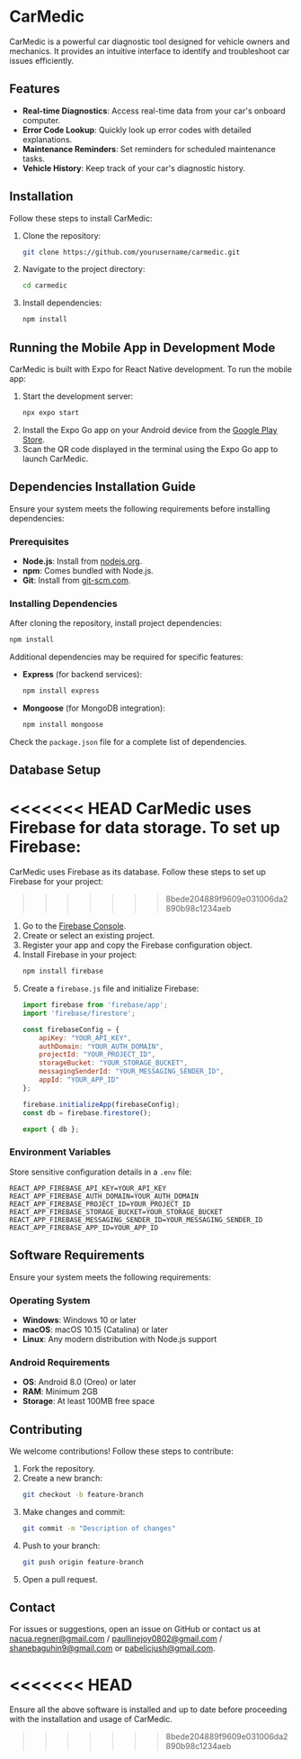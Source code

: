 # CarMedic

CarMedic is a powerful car diagnostic tool designed for vehicle owners and mechanics. It provides an intuitive interface to identify and troubleshoot car issues efficiently.

## Features

- **Real-time Diagnostics**: Access real-time data from your car's onboard computer.
- **Error Code Lookup**: Quickly look up error codes with detailed explanations.
- **Maintenance Reminders**: Set reminders for scheduled maintenance tasks.
- **Vehicle History**: Keep track of your car's diagnostic history.

## Installation

Follow these steps to install CarMedic:

1. Clone the repository:
    ```bash
    git clone https://github.com/yourusername/carmedic.git
    ```
2. Navigate to the project directory:
    ```bash
    cd carmedic
    ```
3. Install dependencies:
    ```bash
    npm install
    ```

## Running the Mobile App in Development Mode

CarMedic is built with Expo for React Native development. To run the mobile app:

1. Start the development server:
    ```bash
    npx expo start
    ```
2. Install the Expo Go app on your Android device from the [Google Play Store](https://play.google.com/store/apps/details?id=host.exp.exponent).
3. Scan the QR code displayed in the terminal using the Expo Go app to launch CarMedic.

## Dependencies Installation Guide

Ensure your system meets the following requirements before installing dependencies:

### Prerequisites

- **Node.js**: Install from [nodejs.org](https://nodejs.org/).
- **npm**: Comes bundled with Node.js.
- **Git**: Install from [git-scm.com](https://git-scm.com/).

### Installing Dependencies

After cloning the repository, install project dependencies:

```bash
npm install
```

Additional dependencies may be required for specific features:

- **Express** (for backend services):
    ```bash
    npm install express
    ```
- **Mongoose** (for MongoDB integration):
    ```bash
    npm install mongoose
    ```

Check the `package.json` file for a complete list of dependencies.

## Database Setup

<<<<<<< HEAD
CarMedic uses Firebase for data storage. To set up Firebase:
=======
CarMedic uses Firebase as its database. Follow these steps to set up Firebase for your project:
>>>>>>> 8bede204889f9609e031006da2890b98c1234aeb

1. Go to the [Firebase Console](https://console.firebase.google.com/).
2. Create or select an existing project.
3. Register your app and copy the Firebase configuration object.
4. Install Firebase in your project:
    ```bash
    npm install firebase
    ```
5. Create a `firebase.js` file and initialize Firebase:
    ```javascript
    import firebase from 'firebase/app';
    import 'firebase/firestore';

    const firebaseConfig = {
        apiKey: "YOUR_API_KEY",
        authDomain: "YOUR_AUTH_DOMAIN",
        projectId: "YOUR_PROJECT_ID",
        storageBucket: "YOUR_STORAGE_BUCKET",
        messagingSenderId: "YOUR_MESSAGING_SENDER_ID",
        appId: "YOUR_APP_ID"
    };

    firebase.initializeApp(firebaseConfig);
    const db = firebase.firestore();

    export { db };
    ```

### Environment Variables

Store sensitive configuration details in a `.env` file:

```
REACT_APP_FIREBASE_API_KEY=YOUR_API_KEY
REACT_APP_FIREBASE_AUTH_DOMAIN=YOUR_AUTH_DOMAIN
REACT_APP_FIREBASE_PROJECT_ID=YOUR_PROJECT_ID
REACT_APP_FIREBASE_STORAGE_BUCKET=YOUR_STORAGE_BUCKET
REACT_APP_FIREBASE_MESSAGING_SENDER_ID=YOUR_MESSAGING_SENDER_ID
REACT_APP_FIREBASE_APP_ID=YOUR_APP_ID
```

## Software Requirements

Ensure your system meets the following requirements:

### Operating System

- **Windows**: Windows 10 or later
- **macOS**: macOS 10.15 (Catalina) or later
- **Linux**: Any modern distribution with Node.js support

### Android Requirements

- **OS**: Android 8.0 (Oreo) or later
- **RAM**: Minimum 2GB
- **Storage**: At least 100MB free space

## Contributing

We welcome contributions! Follow these steps to contribute:

1. Fork the repository.
2. Create a new branch:
    ```bash
    git checkout -b feature-branch
    ```
3. Make changes and commit:
    ```bash
    git commit -m "Description of changes"
    ```
4. Push to your branch:
    ```bash
    git push origin feature-branch
    ```
5. Open a pull request.


## Contact

For issues or suggestions, open an issue on GitHub or contact us at nacua.regner@gmail.com / paullinejoy0802@gmail.com / shanebaguhin9@gmail.com or pabelicjush@gmail.com.



<<<<<<< HEAD
=======
Ensure all the above software is installed and up to date before proceeding with the installation and usage of CarMedic.
>>>>>>> 8bede204889f9609e031006da2890b98c1234aeb
